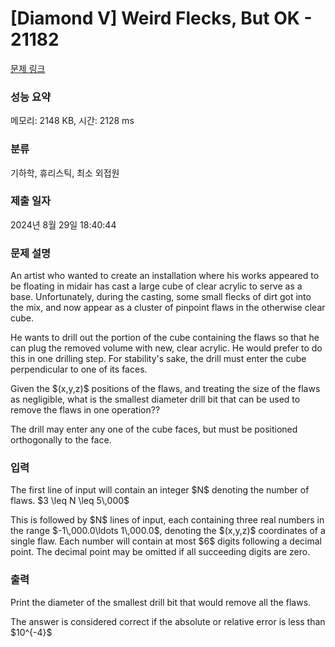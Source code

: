 # [Diamond V] Weird Flecks, But OK - 21182 

[문제 링크](https://www.acmicpc.net/problem/21182) 

### 성능 요약

메모리: 2148 KB, 시간: 2128 ms

### 분류

기하학, 휴리스틱, 최소 외접원

### 제출 일자

2024년 8월 29일 18:40:44

### 문제 설명

<p>An artist who wanted to create an installation where his works appeared to be floating in midair has cast a large cube of clear acrylic to serve as a base. Unfortunately, during the casting, some small flecks of dirt got into the mix, and now appear as a cluster of pinpoint flaws in the otherwise clear cube.</p>

<p>He wants to drill out the portion of the cube containing the flaws so that he can plug the removed volume with new, clear acrylic. He would prefer to do this in one drilling step. For stability's sake, the drill must enter the cube perpendicular to one of its faces.</p>

<p>Given the $(x,y,z)$ positions of the flaws, and treating the size of the flaws as negligible, what is the smallest diameter drill bit that can be used to remove the flaws in one operation??</p>

<p>The drill may enter any one of the cube faces, but must be positioned orthogonally to the face. </p>

### 입력 

 <p>The first line of input will contain an integer $N$ denoting the number of flaws. $3 \leq N \leq 5\,000$</p>

<p>This is followed by $N$ lines of input, each containing three real numbers in the range $-1\,000.0\ldots 1\,000.0$, denoting the $(x,y,z)$ coordinates of a single flaw. Each number will contain at most $6$ digits following a decimal point. The decimal point may be omitted if all succeeding digits are zero.</p>

### 출력 

 <p>Print the diameter of the smallest drill bit that would remove all the flaws.</p>

<p>The answer is considered correct if the absolute or relative error is less than $10^{-4}$</p>


